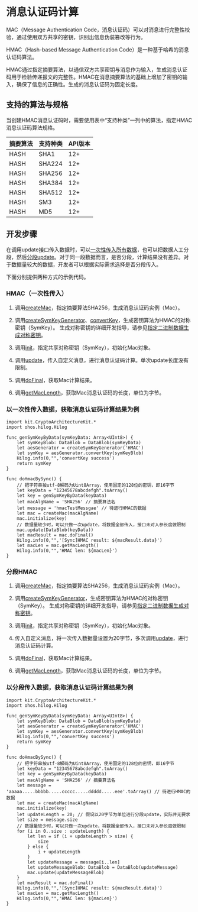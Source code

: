 # 消息认证码计算

MAC（Message Authentication Code，消息认证码）可以对消息进行完整性校验，通过使用双方共享的密钥，识别出信息伪装篡改等行为。

HMAC（Hash-based Message Authentication Code）是一种基于哈希的消息认证码算法。

HMAC通过指定摘要算法，以通信双方共享密钥与消息作为输入，生成消息认证码用于检验传递报文的完整性。HMAC在消息摘要算法的基础上增加了密钥的输入，确保了信息的正确性。生成的消息认证码为固定长度。

## 支持的算法与规格

当创建HMAC消息认证码时，需要使用表中“支持种类”一列中的算法，指定HMAC消息认证码算法规格。

| 摘要算法 | 支持种类 | API版本 |
| -------- | -------- | -------- |
| HASH | SHA1 | 12+ |
| HASH | SHA224 | 12+ |
| HASH | SHA256 | 12+ |
| HASH | SHA384 | 12+ |
| HASH | SHA512 | 12+ |
| HASH | SM3 | 12+ |
| HASH | MD5 | 12+ |

## 开发步骤

在调用update接口传入数据时，可以[一次性传入所有数据](#hmac一次性传入)，也可以把数据人工分段，然后[分段update](#分段hmac)。对于同一段数据而言，是否分段，计算结果没有差异。对于数据量较大的数据，开发者可以根据实际需求选择是否分段传入。

下面分别提供两种方式的示例代码。

### HMAC（一次性传入）

1. 调用[createMac](../../../../API_Reference/source_zh_cn/apis/CryptoArchitectureKit/cj-apis-crypto.md#func-createmacstring)，指定摘要算法SHA256，生成消息认证码实例（Mac）。

2. 调用[createSymKeyGenerator](../../../../API_Reference/source_zh_cn/apis/CryptoArchitectureKit/cj-apis-crypto.md#func-createsymkeygeneratorstring)、[convertKey](../../../../API_Reference/source_zh_cn/apis/CryptoArchitectureKit/cj-apis-crypto.md#func-convertkeydatablob)，生成密钥算法为HMAC的对称密钥（SymKey）。
   生成对称密钥的详细开发指导，请参见[指定二进制数据生成对称密钥](./cj-crypto-convert-binary-data-to-sym-key.md)。

3. 调用[init](../../../../API_Reference/source_zh_cn/apis/CryptoArchitectureKit/cj-apis-crypto.md#func-initsymkey)，指定共享对称密钥（SymKey），初始化Mac对象。

4. 调用[update](../../../../API_Reference/source_zh_cn/apis/CryptoArchitectureKit/cj-apis-crypto.md#func-updatedatablob-1)，传入自定义消息，进行消息认证码计算。单次update长度没有限制。

5. 调用[doFinal](../../../../API_Reference/source_zh_cn/apis/CryptoArchitectureKit/cj-apis-crypto.md#func-dofinal)，获取Mac计算结果。

6. 调用[getMacLength](../../../../API_Reference/source_zh_cn/apis/CryptoArchitectureKit/cj-apis-crypto.md#func-getmaclength)，获取Mac消息认证码的长度，单位为字节。

### 以一次性传入数据，获取消息认证码计算结果为例

<!-- compile -->

```cangjie
import kit.CryptoArchitectureKit.*
import ohos.hilog.Hilog

func genSymKeyByData(symKeyData: Array<UInt8>) {
    let symKeyBlob: DataBlob = DataBlob(symKeyData)
    let aesGenerator = createSymKeyGenerator('HMAC')
    let symKey = aesGenerator.convertKey(symKeyBlob)
    Hilog.info(0,"",'convertKey success')
    return symKey
}

func doHmacBySync() {
    // 把字符串按utf-8解码为Uint8Array，使用固定的128位的密钥，即16字节
    let keyData = "12345678abcdefgh".toArray()
    let key = genSymKeyByData(keyData)
    let macAlgName = 'SHA256' // 摘要算法名
    let message = 'hmacTestMessgae' // 待进行HMAC的数据
    let mac = createMac(macAlgName)
    mac.initialize(key)
    // 数据量较少时，可以只做一次update，将数据全部传入，接口未对入参长度做限制
    mac.update(DataBlob(keyData))
    let macResult = mac.doFinal()
    Hilog.info(0,"",'[Sync]HMAC result: ${macResult.data}')
    let macLen = mac.getMacLength()
    Hilog.info(0,"",'HMAC len: ${macLen}')
}
```

### 分段HMAC

1. 调用[createMac](../../../../API_Reference/source_zh_cn/apis/CryptoArchitectureKit/cj-apis-crypto.md#func-createmacstring)，指定摘要算法SHA256，生成消息认证码实例（Mac）。

2. 调用[createSymKeyGenerator](../../../../API_Reference/source_zh_cn/apis/CryptoArchitectureKit/cj-apis-crypto.md#func-createsymkeygeneratorstring)，生成密钥算法为HMAC的对称密钥（SymKey）。
   生成对称密钥的详细开发指导，请参见[指定二进制数据生成对称密钥](./cj-crypto-convert-binary-data-to-sym-key.md)。

3. 调用[init](../../../../API_Reference/source_zh_cn/apis/CryptoArchitectureKit/cj-apis-crypto.md#func-initsymkey)，指定共享对称密钥（SymKey），初始化Mac对象。

4. 传入自定义消息，将一次传入数据量设置为20字节，多次调用[update](../../../../API_Reference/source_zh_cn/apis/CryptoArchitectureKit/cj-apis-crypto.md#func-updatedatablob-1)，进行消息认证码计算。

5. 调用[doFinal](../../../../API_Reference/source_zh_cn/apis/CryptoArchitectureKit/cj-apis-crypto.md#func-dofinal)，获取Mac计算结果。

6. 调用[getMacLength](../../../../API_Reference/source_zh_cn/apis/CryptoArchitectureKit/cj-apis-crypto.md#func-getmaclength)，获取Mac消息认证码的长度，单位为字节。

### 以分段传入数据，获取消息认证码计算结果为例

<!-- compile -->

```cangjie
import kit.CryptoArchitectureKit.*
import ohos.hilog.Hilog

func genSymKeyByData(symKeyData: Array<UInt8>) {
    let symKeyBlob: DataBlob = DataBlob(symKeyData)
    let aesGenerator = createSymKeyGenerator('HMAC')
    let symKey = aesGenerator.convertKey(symKeyBlob)
    Hilog.info(0,"",'convertKey success')
    return symKey
}

func doHmacBySync() {
    // 把字符串按utf-8解码为Uint8Array，使用固定的128位的密钥，即16字节
    let keyData = "12345678abcdefgh".toArray()
    let key = genSymKeyByData(keyData)
    let macAlgName = 'SHA256' // 摘要算法名
    let message = 'aaaaa.....bbbbb.....ccccc.....ddddd.....eee'.toArray() // 待进行HMAC的数据
    let mac = createMac(macAlgName)
    mac.initialize(key)
    let updateLength = 20; // 假设以20字节为单位进行分段update，实际并无要求
    let size = message.size
    // 数据量较少时，可以只做一次update，将数据全部传入，接口未对入参长度做限制
    for (i in 0..size : updateLength) {
        let len = if (i + updateLength > size) {
            size
        } else {
            i + updateLength
        }
        let updateMessage = message[i..len]
        let updateMessageBlob: DataBlob = DataBlob(updateMessage)
        mac.update(updateMessageBlob)
    }
    let macResult = mac.doFinal()
    Hilog.info(0,"",'[Sync]HMAC result: ${macResult.data}')
    let macLen = mac.getMacLength()
    Hilog.info(0,"",'HMAC len: ${macLen}')
}
```
